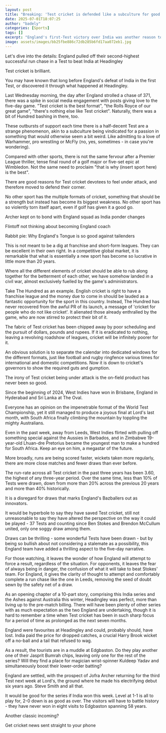 ```yaml
---
layout: post
title: "Breaking: 'Test cricket is defended like a subculture for good reason'"
date: 2025-07-01T18:07:25
author: "badely"
categories: [Sports]
tags: []
excerpt: "England's first-Test victory over India was another reason to defend the longest format of the game, writes Stephan Shemilt."
image: assets/images/bb25fbe886c72db285b6fd17aa072eb1.jpg
---
```


Let's dive into the details: England pulled off their second-highest successful run chase in a Test to beat India at Headingley

Test cricket is brilliant.

You may have known that long before England's defeat of India in the first Test, or discovered it through what happened at Headingley.

Last Wednesday morning, the day after England strolled a chase of 371, there was a spike in social media engagement with posts giving love to the five-day game. "Test cricket is the best format", "the Rolls Royce of our great game", "there's nothing else like Test cricket". Naturally, there was a bit of Hundred bashing in there, too.

These outbursts of support each time there is a half-decent Test are a strange phenomenon, akin to a subculture being vindicated for a passion in something that would otherwise seem a bit weird. Like admitting to a love of Warhammer, pro wrestling or McFly (no, yes, sometimes - in case you're wondering).

Compared with other sports, there is not the same fervour after a Premier League thriller, tense final round of a golf major or five-set epic at Wimbledon. Not the same need to proclaim "that is why (insert sport here) is the best".

There are good reasons for Test cricket devotees to feel under attack, and therefore moved to defend their corner.

No other sport has the multiple formats of cricket, something that should be a strength but instead has become its biggest weakness. No other sport has so violently torn itself apart, even if golf has given it a good go.

Archer kept on to bond with England squad as India ponder changes

Flintoff not thinking about becoming England coach

Rabbit pie: Why England's Tongue is so good against tailenders

This is not meant to be a dig at franchise and short-form leagues. They can be excellent in their own right. In a competitive global market, it is remarkable that what is essentially a new sport has become so lucrative in little more than 20 years.

Where all the different elements of cricket should be able to rub along together for the betterment of each other, we have somehow landed in a civil war, almost exclusively fuelled by the game's administrators.

Take The Hundred as an example. English cricket is right to have a franchise league and the money due to come in should be lauded as a fantastic opportunity for the sport in this country. Instead, The Hundred has never recovered from the awful PR of its launch, a message of 'cricket for people who do not like cricket'. It alienated those already enthralled by the game, who are now stirred to protect their bit of it.

The fabric of Test cricket has been chipped away by poor scheduling and the pursuit of dollars, pounds and rupees. If it is eradicated to nothing, leaving a revolving roadshow of leagues, cricket will be infinitely poorer for it.

An obvious solution is to separate the calendar into dedicated windows for the different formats, just like football and rugby ringfence various times for international and domestic competitions. Now it is down to cricket's governors to show the required guts and gumption.

The irony of Test cricket being under attack is the on-field product has never been so good.

Since the beginning of 2024, West Indies have won in Brisbane, England in Hyderabad and Sri Lanka at The Oval.

Everyone has an opinion on the impenetrable format of the World Test Championship, yet it still managed to produce a joyous final at Lord's last month, with South Africa finally climbing the mountain by toppling the mighty Australians.

Even in the past week, away from Leeds, West Indies flirted with pulling off something special against the Aussies in Barbados, and in Zimbabwe 19-year-old Lhuan-dre Pretorius became the youngest man to make a hundred for South Africa. Keep an eye on him, a megastar of the future.

More broadly, runs are being scored faster, wickets taken more regularly, there are more close matches and fewer draws than ever before.

The run-rate across all Test cricket in the past three years has been 3.60, the highest of any three-year period. Over the same time, less than 10% of Tests were drawn, down from more than 20% across the previous 20 years and more than 40% historically.

It is a disregard for draws that marks England's Bazballers out as innovators.

It would be hyperbole to say they have saved Test cricket, still not unreasonable to say they have altered the perspective on the way it could be played - 37 Tests and counting since Ben Stokes and Brendon McCullum united, only one soggy draw among them.

Draws can be thrilling - some wonderful Tests have been drawn - but by being so bullish about not considering a stalemate as a possibility, this England team have added a thrilling aspect to the five-day narrative.

For those watching, it leaves the wonder of how England will attempt to force a result, regardless of the situation. For opponents, it leaves the fear of always being in danger, the confusion of what it will take to beat Stokes' team. For England, it gives the clarity of thought to attempt and comfortably complete a run chase like the one in Leeds, removing the seed of doubt sewn by the safety net of a draw.

As an opening chapter of a 10-part story, comprising this India series and the Ashes against Australia this winter, Headingley was perfect, more than living up to the pre-match billing. There will have been plenty of other series with as much expectation as the two England are undertaking, though it is hard to remember a time when Test cricket has been in such sharp focus for a period of time as prolonged as the next seven months.

England were favourites at Headingley and could, probably should, have lost. India paid the price for dropped catches, a crucial Harry Brook wicket off a no-ball and a tail that refused to wag.

As a result, the tourists are in a muddle at Edgbaston. Do they play another one of their Jasprit Bumrah chips, leaving only one for the rest of the series? Will they find a place for magician wrist-spinner Kuldeep Yadav and simultaneously boost their lower-order batting?

England are settled, with the prospect of Jofra Archer returning for the third Test next week at Lord's, the ground where he made his electrifying debut six years ago. Steve Smith and all that.

It would be good for the series if India won this week. Level at 1-1 is all to play for, 2-0 down is as good as over. The visitors will have to battle history - they have never won in eight visits to Edgbaston spanning 58 years.

Another classic incoming?

Get cricket news sent straight to your phone

